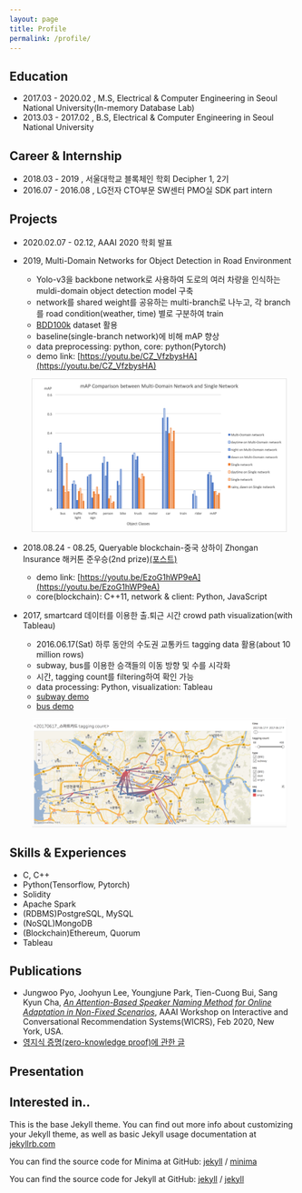 ```yaml
---
layout: page
title: Profile
permalink: /profile/
---
```


## Education

* 2017.03 - 2020.02 , M.S, Electrical & Computer Engineering in Seoul National University(In-memory Database Lab)
* 2013.03 - 2017.02 , B.S, Electrical & Computer Engineering in Seoul National University

## Career & Internship

* 2018.03 - 2019    , 서울대학교 블록체인 학회 Decipher 1, 2기
* 2016.07 - 2016.08 , LG전자 CTO부문 SW센터 PMO실 SDK part intern 

## Projects

* 2020.02.07 - 02.12, AAAI 2020 학회 발표

* 2019, Multi-Domain Networks for Object Detection in Road Environment
    - Yolo-v3을 backbone network로 사용하여 도로의 여러 차량을 인식하는 muldi-domain object detection model 구축
    - network를 shared weight를 공유하는 multi-branch로 나누고, 각 branch를 road condition(weather, time) 별로 구분하여 train
    - [BDD100k](https://bair.berkeley.edu/blog/2018/05/30/bdd/) dataset 활용
    - baseline(single-branch network)에 비해 mAP 향상
    - data preprocessing: python, core: python(Pytorch)
    - demo link: [https://youtu.be/CZ_VfzbysHA](https://youtu.be/CZ_VfzbysHA)
    <p align="center">
      <img src="/files/profile/mAP_mdnet.png" alt="mAP comparison between multi-domain network and single-domain network" width="450"/>
    </p>

* 2018.08.24 - 08.25, Queryable blockchain-중국 상하이 Zhongan Insurance 해커톤 준우승(2nd prize)[(포스트)](/_posts/2018-08-26/2018-08-26-zhongan_hackathon.markdown)
    - demo link: [https://youtu.be/EzoG1hWP9eA](https://youtu.be/EzoG1hWP9eA)
    - core(blockchain): C++11, network & client: Python, JavaScript

* 2017, smartcard 데이터를 이용한 출.퇴근 시간 crowd path visualization(with Tableau)
    - 2016.06.17(Sat) 하루 동안의 수도권 교통카드 tagging data 활용(about 10 million rows)
    - subway, bus를 이용한 승객들의 이동 방향 및 수를 시각화
    - 시간, tagging count를 filtering하여 확인 가능
    - data processing: Python, visualization: Tableau
    - [subway demo](https://public.tableau.com/profile/.3518#!/vizhome/bus_v0_2/1?publish=yes)
    - [bus demo](https://public.tableau.com/profile/.3518#!/vizhome/bus_v0_2_onlybus/1?publish=yes)    
    <p align="center">
      <img src="/files/profile/smartcard_subway.png" alt="example of visualization for smartcard:subway" width=450"/>
    </p>

## Skills & Experiences

* C, C++
* Python(Tensorflow, Pytorch)
* Solidity
* Apache Spark
* (RDBMS)PostgreSQL, MySQL
* (NoSQL)MongoDB
* (Blockchain)Ethereum, Quorum
* Tableau

## Publications

* Jungwoo Pyo, Joohyun Lee, Youngjune Park, Tien-Cuong Bui, Sang Kyun Cha, [*An Attention-Based Speaker Naming Method for Online Adaptation in Non-Fixed Scenarios*](http://arxiv.org/abs/1912.00649), AAAI Workshop on Interactive and Conversational Recommendation Systems(WICRS), Feb 2020, New York, USA.
* [영지식 증명(zero-knowledge proof)에 관한 글](https://medium.com/decipher-media/zero-knowledge-proof-chapter-1-introduction-to-zero-knowledge-proof-zk-snarks-6475f5e9b17b) 

## Presentation


## Interested in..


This is the base Jekyll theme. You can find out more info about customizing your Jekyll theme, as well as basic Jekyll usage documentation at [jekyllrb.com](https://jekyllrb.com/)

You can find the source code for Minima at GitHub:
[jekyll][jekyll-organization] /
[minima](https://github.com/jekyll/minima)

You can find the source code for Jekyll at GitHub:
[jekyll][jekyll-organization] /
[jekyll](https://github.com/jekyll/jekyll)


[jekyll-organization]: https://github.com/jekyll
